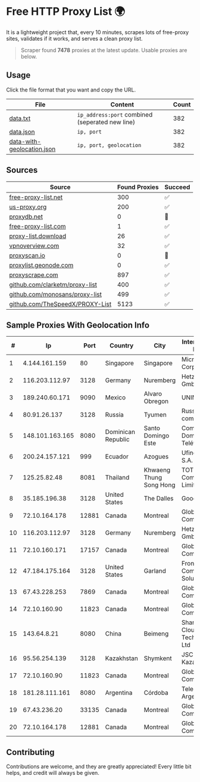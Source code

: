 
# Free HTTP Proxy List 🌍

It is a lightweight project that, every 10 minutes, scrapes lots of free-proxy sites, validates if it works, and serves a clean proxy list.


> Scraper found **7478** proxies at the latest update. Usable proxies are below.

## Usage

Click the file format that you want and copy the URL.


|File|Content|Count|
|----|-------|-----|
|[data.txt](https://raw.githubusercontent.com/themiralay/Proxy-List-World/master/data.txt)|`ip_address:port` combined (seperated new line)|382|
|[data.json](https://raw.githubusercontent.com/themiralay/Proxy-List-World/master/data.json)|`ip, port`|382|
|[data-with-geolocation.json](https://raw.githubusercontent.com/themiralay/Proxy-List-World/master/data-with-geolocation.json)|`ip, port, geolocation`|382|

## Sources

|Source|Found Proxies|Succeed|
|------|-------------|-------|
|[free-proxy-list.net](https://free-proxy-list.net)|300|✅|
|[us-proxy.org](https://www.us-proxy.org)|200|✅|
|[proxydb.net](http://proxydb.net)|0|🚫|
|[free-proxy-list.com](https://free-proxy-list.com/?page=&port=&type%5B%5D=http&type%5B%5D=https&up_time=0&search=Search)|1|✅|
|[proxy-list.download](https://www.proxy-list.download/HTTP)|26|✅|
|[vpnoverview.com](https://vpnoverview.com/privacy/anonymous-browsing/free-proxy-servers)|32|✅|
|[proxyscan.io](https://www.proxyscan.io)|0|🚫|
|[proxylist.geonode.com](https://proxylist.geonode.com/api/proxy-list?limit=300&page=1&sort_by=lastChecked&sort_type=desc&protocols=http,https)|0|✅|
|[proxyscrape.com](https://api.proxyscrape.com/v2/?request=displayproxies&protocol=http&timeout=10000&country=all&ssl=all&anonymity=all)|897|✅|
|[github.com/clarketm/proxy-list](https://raw.githubusercontent.com/clarketm/proxy-list/master/proxy-list-raw.txt)|400|✅|
|[github.com/monosans/proxy-list](https://raw.githubusercontent.com/monosans/proxy-list/main/proxies/http.txt)|499|✅|
|[github.com/TheSpeedX/PROXY-List](https://raw.githubusercontent.com/TheSpeedX/PROXY-List/master/http.txt)|5123|✅|


## Sample Proxies With Geolocation Info

|#|Ip|Port|Country|City|Internet Service Provider|
|-|--|----|-------|----|-------------------------|
|1|4.144.161.159|80|Singapore|Singapore|Microsoft Corporation|
|2|116.203.112.97|3128|Germany|Nuremberg|Hetzner Online GmbH|
|3|189.240.60.171|9090|Mexico|Alvaro Obregon|UNINET|
|4|80.91.26.137|3128|Russia|Tyumen|Russian company LLC|
|5|148.101.163.165|8080|Dominican Republic|Santo Domingo Este|Compañía Dominicana de Teléfonos S. A.|
|6|200.24.157.121|999|Ecuador|Azogues|Ufinet Panama S.A.|
|7|125.25.82.48|8081|Thailand|Khwaeng Thung Song Hong|TOT Public Company Limited|
|8|35.185.196.38|3128|United States|The Dalles|Google LLC|
|9|72.10.164.178|12881|Canada|Montreal|GloboTech Communications|
|10|116.203.112.97|3128|Germany|Nuremberg|Hetzner Online GmbH|
|11|72.10.160.171|17157|Canada|Montreal|GloboTech Communications|
|12|47.184.175.164|3128|United States|Garland|Frontier Communications Solutions|
|13|67.43.228.253|7869|Canada|Montreal|GloboTech Communications|
|14|72.10.160.90|11823|Canada|Montreal|GloboTech Communications|
|15|143.64.8.21|8080|China|Beimeng|Shanghai Blue Cloud Technology Co., Ltd|
|16|95.56.254.139|3128|Kazakhstan|Shymkent|JSC Kazakhtelecom|
|17|72.10.160.90|11823|Canada|Montreal|GloboTech Communications|
|18|181.28.111.161|8080|Argentina|Córdoba|Telecom Argentina S.A|
|19|67.43.236.20|33135|Canada|Montreal|GloboTech Communications|
|20|72.10.164.178|12881|Canada|Montreal|GloboTech Communications|



## Contributing

Contributions are welcome, and they are greatly appreciated! Every
little bit helps, and credit will always be given.

